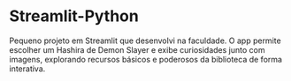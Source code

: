# Streamlit-Python
Pequeno projeto em Streamlit que desenvolvi na faculdade. O app permite escolher um Hashira de Demon Slayer e exibe curiosidades junto com imagens, explorando recursos básicos e poderosos da biblioteca de forma interativa.
